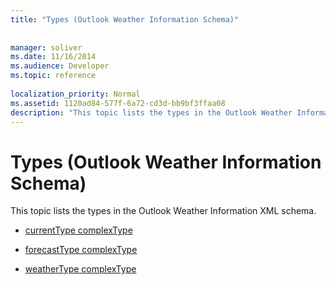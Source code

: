 ```yaml
---
title: "Types (Outlook Weather Information Schema)"
 
 
manager: soliver
ms.date: 11/16/2014
ms.audience: Developer
ms.topic: reference
 
localization_priority: Normal
ms.assetid: 1120ad84-577f-6a72-cd3d-bb9bf3ffaa08
description: "This topic lists the types in the Outlook Weather Information XML schema."
---
```


# Types (Outlook Weather Information Schema)

This topic lists the types in the Outlook Weather Information XML schema.
  
- [currentType complexType](currenttype-complextype-outlook-weather-information-schema.md)
    
- [forecastType complexType](forecasttype-complextype-outlook-weather-information-schema.md)
    
- [weatherType complexType](weathertype-complextype-outlook-weather-information-schema.md)
    

